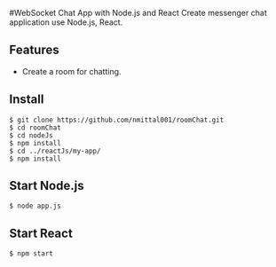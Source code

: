 #WebSocket Chat App with Node.js and React
Create messenger chat application use Node.js, React.

## Features 

- Create a room for chatting.


## Install
	$ git clone https://github.com/nmittal001/roomChat.git
	$ cd roomChat
	$ cd nodeJs
	$ npm install
	$ cd ../reactJs/my-app/
	$ npm install

## Start Node.js
	$ node app.js
## Start React
	$ npm start

